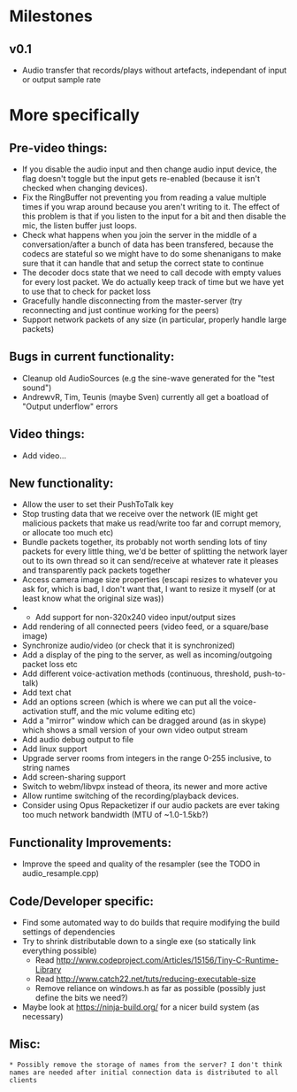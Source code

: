 # Milestones
## v0.1
* Audio transfer that records/plays without artefacts, independant of input or output sample rate


# More specifically
## Pre-video things:
* If you disable the audio input and then change audio input device, the flag doesn't toggle but the input gets re-enabled (because it isn't checked when changing devices).
* Fix the RingBuffer not preventing you from reading a value multiple times if you wrap around because you aren't writing to it. The effect of this problem is that if you listen to the input for a bit and then disable the mic, the listen buffer just loops.
* Check what happens when you join the server in the middle of a conversation/after a bunch of data has been transfered, because the codecs are stateful so we might have to do some shenanigans to make sure that it can handle that and setup the correct state to continue
* The decoder docs state that we need to call decode with empty values for every lost packet. We do actually keep track of time but we have yet to use that to check for packet loss
* Gracefully handle disconnecting from the master-server (try reconnecting and just continue working for the peers)
* Support network packets of any size (in particular, properly handle large packets)

## Bugs in current functionality:
* Cleanup old AudioSources (e.g the sine-wave generated for the "test sound")
* AndrewvR, Tim, Teunis (maybe Sven) currently all get a boatload of "Output underflow" errors

## Video things:
* Add video...

## New functionality:
* Allow the user to set their PushToTalk key
* Stop trusting data that we receive over the network (IE might get malicious packets that make us read/write too far and corrupt memory, or allocate too much etc)
* Bundle packets together, its probably not worth sending lots of tiny packets for every little thing, we'd be better of splitting the network layer out to its own thread so it can send/receive at whatever rate it pleases and transparently pack packets together
* Access camera image size properties (escapi resizes to whatever you ask for, which is bad, I don't want that, I want to resize it myself (or at least know what the original size was))
*   - Add support for non-320x240 video input/output sizes
* Add rendering of all connected peers (video feed, or a square/base image)
* Synchronize audio/video (or check that it is synchronized)
* Add a display of the ping to the server, as well as incoming/outgoing packet loss etc
* Add different voice-activation methods (continuous, threshold, push-to-talk)
* Add text chat
* Add an options screen (which is where we can put all the voice-activation stuff, and the mic volume editing etc)
* Add a "mirror" window which can be dragged around (as in skype) which shows a small version of your own video output stream
* Add audio debug output to file
* Add linux support
* Upgrade server rooms from integers in the range 0-255 inclusive, to string names
* Add screen-sharing support
* Switch to webm/libvpx instead of theora, its newer and more active
* Allow runtime switching of the recording/playback devices.
* Consider using Opus Repacketizer if our audio packets are ever taking too much network bandwidth (MTU of ~1.0-1.5kb?)

## Functionality Improvements:
* Improve the speed and quality of the resampler (see the TODO in audio_resample.cpp)

## Code/Developer specific:
* Find some automated way to do builds that require modifying the build settings of dependencies
* Try to shrink distributable down to a single exe (so statically link everything possible)
    * Read http://www.codeproject.com/Articles/15156/Tiny-C-Runtime-Library
    * Read http://www.catch22.net/tuts/reducing-executable-size
    * Remove reliance on windows.h as far as possible (possibly just define the bits we need?)
* Maybe look at https://ninja-build.org/ for a nicer build system (as necessary)

## Misc:
    * Possibly remove the storage of names from the server? I don't think names are needed after initial connection data is distributed to all clients
